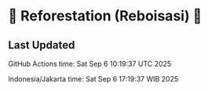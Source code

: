 
# 🌳 Reforestation (Reboisasi) 🌲

## Last Updated

GitHub Actions time: Sat Sep  6 10:19:37 UTC 2025

Indonesia/Jakarta time: Sat Sep  6 17:19:37 WIB 2025

